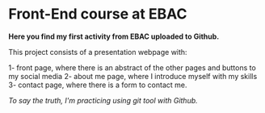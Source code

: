 # Front-End course at EBAC

**Here you find my first activity from EBAC uploaded to Github.**

This project consists of a presentation webpage with:

1- front page, where there is an abstract of the other pages and buttons to my social media
2- about me page, where I introduce myself with my skills
3- contact page, where there is a form to contact me.

*To say the truth, I'm practicing using git tool with Github.*
